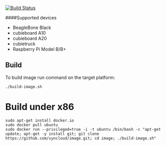 [![Build Status](https://travis-ci.org/syncloud/image.svg?branch=release)](https://travis-ci.org/syncloud/image)

####Supported devices
- BeagleBone Black
- cubieboard A10
- cubieboard A20
- cubietruck
- Raspberry Pi Model B/B+

## Build
To build image run command on the target platform:
````
./build-image.sh
````

# Build under x86

````
sudo apt-get install docker.io
sudo docker pull ubuntu
sudo docker run --privileged=true -i -t ubuntu /bin/bash -c "apt-get update; apt-get -y install git; git clone https://github.com/syncloud/image.git; cd image; ./build-image.sh"
````